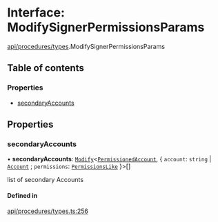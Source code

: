 # Interface: ModifySignerPermissionsParams

[api/procedures/types](../wiki/api.procedures.types).ModifySignerPermissionsParams

## Table of contents

### Properties

- [secondaryAccounts](../wiki/api.procedures.types.ModifySignerPermissionsParams#secondaryaccounts)

## Properties

### secondaryAccounts

• **secondaryAccounts**: [`Modify`](../wiki/types.utils#modify)<[`PermissionedAccount`](../wiki/types.PermissionedAccount), { `account`: `string` \| [`Account`](../wiki/api.entities.Account.Account) ; `permissions`: [`PermissionsLike`](../wiki/types#permissionslike)  }\>[]

list of secondary Accounts

#### Defined in

[api/procedures/types.ts:256](https://github.com/PolymeshAssociation/polymesh-sdk/blob/2d3ac2ae/src/api/procedures/types.ts#L256)
